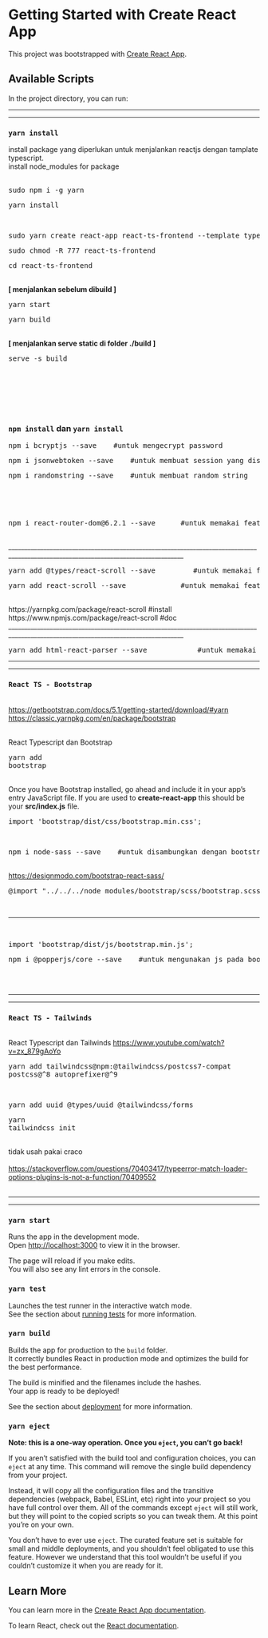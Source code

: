# Getting Started with Create React App

This project was bootstrapped with [Create React App](https://github.com/facebook/create-react-app).

## Available Scripts

In the project directory, you can run:



_____________________________________________________________________________________________________________________________________
_____________________________________________________________________________________________________________________________________


### `yarn install`

install package yang diperlukan untuk menjalankan reactjs dengan tamplate typescript. <br />
install node_modules for package <br />
<br />
<pre>sudo npm i -g yarn</pre> 			
<pre>yarn install</pre> <br />			
<pre>sudo yarn create react-app react-ts-frontend --template typescript</pre> 			
<pre>sudo chmod -R 777 react-ts-frontend</pre> 			
<pre>cd react-ts-frontend</pre> 			
<br /> **[ menjalankan sebelum dibuild ]** 
<br /> <pre>yarn start</pre>
<pre>yarn build</pre> 
<br /> **[ menjalankan serve static di folder ./build ]** 
<br /> <pre>serve -s build</pre>	 
<br />
<br />
<br />
<br />


### `npm install` dan `yarn install`
<pre>npm i bcryptjs --save    #untuk mengecrypt password</pre>
<pre>npm i jsonwebtoken --save    #untuk membuat session yang disimpan di auth setip melakukan request</pre>
<pre>npm i randomstring --save    #untuk membuat random string</pre>
<br />
<br />
<br />
<pre>npm i react-router-dom@6.2.1 --save      #untuk memakai feature router di React</pre>
<br />
_____________________________________________________________________________________________________________________________________
<pre>yarn add @types/react-scroll --save         #untuk memakai feature scroll di React</pre>
<pre>yarn add react-scroll --save     	      #untuk memakai feature scroll di React</pre>
<br />https://yarnpkg.com/package/react-scroll		#install
<br />https://www.npmjs.com/package/react-scroll	#doc
<br />
_____________________________________________________________________________________________________________________________________
<br />
<pre>yarn add html-react-parser --save     	      #untuk memakai feature html string to ReactDOM di React</pre>



_____________________________________________________________________________________________________________________________________
_____________________________________________________________________________________________________________________________________


### `React TS - Bootstrap`

<br /> https://getbootstrap.com/docs/5.1/getting-started/download/#yarn
<br /> https://classic.yarnpkg.com/en/package/bootstrap

<br /> React Typescript dan Bootstrap			<br />
	<pre>yarn add bootstrap</pre> 
	
<br />			
Once you have Bootstrap installed, go ahead and include it in your app’s entry JavaScript file. If you are used to <strong>create-react-app</strong> this should be your <strong>src/index.js</strong> file.
<pre>import 'bootstrap/dist/css/bootstrap.min.css';</pre> 
<br />

<pre>npm i node-sass --save    #untuk disambungkan dengan bootstrap</pre>
<br />https://designmodo.com/bootstrap-react-sass/
<pre>@import "../../../node_modules/bootstrap/scss/bootstrap.scss";</pre>
<br />

---

<br />
<pre>import 'bootstrap/dist/js/bootstrap.min.js';</pre> 
<pre>npm i @popperjs/core --save    #untuk mengunakan js pada bootstrap</pre> 
<br />
<br />


_____________________________________________________________________________________________________________________________________
_____________________________________________________________________________________________________________________________________


### `React TS - Tailwinds`

<br /> React Typescript dan Tailwinds			https://www.youtube.com/watch?v=zx_879gAoYo	<br />
	<pre>yarn add tailwindcss@npm:@tailwindcss/postcss7-compat postcss@^8 autoprefixer@^9</pre> 			
	<pre>yarn add uuid @types/uuid @tailwindcss/forms</pre> 
	<pre>yarn tailwindcss init</pre> 
				
<br /> tidak usah pakai craco      
<br /> https://stackoverflow.com/questions/70403417/typeerror-match-loader-options-plugins-is-not-a-function/70409552
<br />
<br />

_____________________________________________________________________________________________________________________________________
_____________________________________________________________________________________________________________________________________


### `yarn start`

Runs the app in the development mode.\
Open [http://localhost:3000](http://localhost:3000) to view it in the browser.

The page will reload if you make edits.\
You will also see any lint errors in the console.

### `yarn test`

Launches the test runner in the interactive watch mode.\
See the section about [running tests](https://facebook.github.io/create-react-app/docs/running-tests) for more information.

### `yarn build`

Builds the app for production to the `build` folder.\
It correctly bundles React in production mode and optimizes the build for the best performance.

The build is minified and the filenames include the hashes.\
Your app is ready to be deployed!

See the section about [deployment](https://facebook.github.io/create-react-app/docs/deployment) for more information.

### `yarn eject`

**Note: this is a one-way operation. Once you `eject`, you can’t go back!**

If you aren’t satisfied with the build tool and configuration choices, you can `eject` at any time. This command will remove the single build dependency from your project.

Instead, it will copy all the configuration files and the transitive dependencies (webpack, Babel, ESLint, etc) right into your project so you have full control over them. All of the commands except `eject` will still work, but they will point to the copied scripts so you can tweak them. At this point you’re on your own.

You don’t have to ever use `eject`. The curated feature set is suitable for small and middle deployments, and you shouldn’t feel obligated to use this feature. However we understand that this tool wouldn’t be useful if you couldn’t customize it when you are ready for it.

## Learn More

You can learn more in the [Create React App documentation](https://facebook.github.io/create-react-app/docs/getting-started).

To learn React, check out the [React documentation](https://reactjs.org/).
